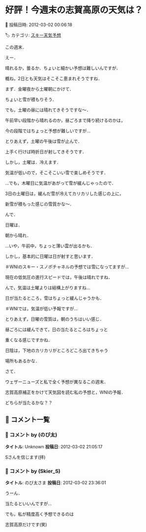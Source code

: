 # 好評！今週末の志賀高原の天気は？

📅 投稿日時: 2012-03-02 00:06:18

🏷️ カテゴリ: [スキー天気予想](c6554f5c3c106093b511a8daae23757e8.md)

この週末．





えー．


晴れるか，曇るか．ちょいと細かい予想は難しいんですが．


概ね，2日とも天気はそこそこ恵まれそうですね．





まず．金曜夜から土曜朝にかけて．


ちょいと雪が積もりそう．





でも，土曜の昼には晴れてきそうですな～．


午前早い段階から晴れるのか，昼ごろまで降り続けるのかは，


今の段階ではちょっと予想が難しいですが…


とりあえず，土曜の午後は雪が止んで．


上手く行けば時折日が射してきそうです．





しかし，土曜は．冷えます．


気温が低いので，そこそこいい雪で楽しめそうです．





…でも，木曜日に気温があがって雪が緩んじゃったので．


3日の土曜日は，緩んだ雪が冷えてカリカリした感じの上に，


新雪が積もった感じの雪質かな～．





んで．


日曜は．


朝から晴れ．


…いや，午前中，ちょっと薄い雲が出るかも．


しかし，基本的に日曜は日が射すと思います．


＃WNIのスキー・スノボチャネルの予想では雪になってますが…


現在の低気圧の進行スピードでは，午後は晴れですね．





んで，気温は土曜よりは結構上がりますね…


日が当たるところ，雪はちょっと緩んじゃうかも．


＃WNIでは，気温が低い予報ですが…





とりあえず，日曜の雪質は，朝のうちはいい感じ．


昼ごろには緩んできて，日の当たるところはちょっと


重くなる感じですかね．


日陰は，下地のカリカリがところどころ出てきちゃう


場所もあるかな．





さて．


ウェザーニューズと私で全く予想が異なるこの週末．





志賀高原補正をかけて天気図を読む私の予想と，WNIの予報．


どちらが当たるかな？？

## 💬 コメント一覧

### 💬 コメント by (のび太)
**タイトル**: Unknown
**投稿日**: 2012-03-02 21:05:17

Sさんを信じます(拝)

### 💬 コメント by (Skier_S)
**タイトル**: のび太さま
**投稿日**: 2012-03-02 23:36:01

うーん．

当たるといいんですが…



でも，私が精度高く予想できるのは

志賀高原だけです(笑)

